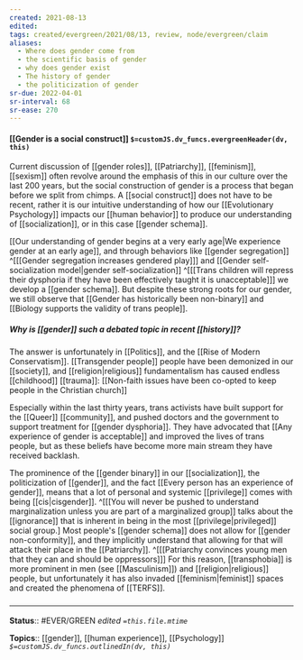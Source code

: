 ```yaml
---
created: 2021-08-13
edited: 
tags: created/evergreen/2021/08/13, review, node/evergreen/claim
aliases:
  - Where does gender come from
  - the scientific basis of gender
  - why does gender exist
  - The history of gender
  - the politicization of gender
sr-due: 2022-04-01
sr-interval: 68
sr-ease: 270
---
```


#### [[Gender is a social construct]] `$=customJS.dv_funcs.evergreenHeader(dv, this)`

Current discussion of [[gender roles]], [[Patriarchy]], [[feminism]], [[sexism]] often revolve around the emphasis of this in our culture over the last 200 years, but the social construction of gender is a process that began before we split from chimps. A [[social construct]] does not have to be recent, rather it is our intuitive understanding of how our [[Evolutionary Psychology]] impacts our [[human behavior]] to produce our understanding of [[socialization]], or in this case [[gender schema]].

[[Our understanding of gender begins at a very early age|We experience gender at an early age]], and through behaviors like [[gender segregation]]
^[[[Gender segregation increases gendered play]]]
 and [[Gender self-socialization model|gender self-socialization]]
^[[[Trans children will repress their dysphoria if they have been effectively taught it is unacceptable]]]
we develop a [[gender schema]].  But despite these strong roots for our gender, we still observe that [[Gender has historically been non-binary]] and [[Biology supports the validity of trans people]].

##### Why is [[gender]] such a debated topic in recent [[history]]?

The answer is unfortunately in [[Politics]], and the [[Rise of Modern Conservatism]].
[[Transgender people]] people have been demonized in our [[society]], and [[religion|religious]] fundamentalism has caused endless [[childhood]] [[trauma]]: [[Non-faith issues have been co-opted to keep people in the Christian church]]

Especially within the last thirty years, trans activists have built support for the [[Queer]] [[community]], and pushed doctors and the government to support treatment for [[gender dysphoria]]. They have advocated that [[Any experience of gender is acceptable]] and improved the lives of trans people, but as these beliefs have become more main stream they have received backlash.

The prominence of the [[gender binary]] in our [[socialization]], the politicization of [[gender]], and the fact [[Every person has an experience of gender]], means that a lot of personal and systemic [[privilege]] comes with being [[cis|cisgender]]. 
^[[[You will never be pushed to understand marginalization unless you are part of a marginalized group]] talks about the [[ignorance]] that is inherent in being in the most [[privilege|privileged]] social group.]
Most people's [[gender schema]] does not allow for [[gender non-conformity]], and they implicitly understand that allowing for that will attack their place in the [[Patriarchy]].
^[[[Patriarchy convinces young men that they can and should be oppressors]]]
For this reason, [[transphobia]] is more prominent in men (see [[Masculinism]]) and [[religion|religious]] people, but unfortunately it has also invaded [[feminism|feminist]] spaces and created the phenomena of [[TERFS]].  

### <hr class="footnote"/>

**Status**:: #EVER/GREEN 
*edited `=this.file.mtime`*

**Topics**:: [[gender]], [[human experience]], [[Psychology]]
*`$=customJS.dv_funcs.outlinedIn(dv, this)`*
